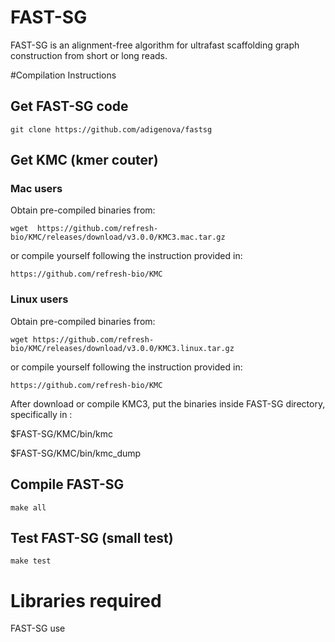 # FAST-SG
FAST-SG is an alignment-free algorithm for ultrafast scaffolding graph construction from short or long reads.

#Compilation Instructions

## Get FAST-SG code

	git clone https://github.com/adigenova/fastsg

## Get KMC (kmer couter)

### Mac users
Obtain pre-compiled binaries from:

	wget  https://github.com/refresh-bio/KMC/releases/download/v3.0.0/KMC3.mac.tar.gz 

or compile yourself following the instruction provided in:

	https://github.com/refresh-bio/KMC

### Linux users	
Obtain pre-compiled binaries from:

	wget https://github.com/refresh-bio/KMC/releases/download/v3.0.0/KMC3.linux.tar.gz

or compile yourself following the instruction provided in:

	https://github.com/refresh-bio/KMC

After download or compile KMC3, put the binaries inside FAST-SG directory, specifically in :

$FAST-SG/KMC/bin/kmc

$FAST-SG/KMC/bin/kmc_dump

## Compile FAST-SG
	make all
## Test FAST-SG (small test)
	make test

# Libraries required
FAST-SG  use 

